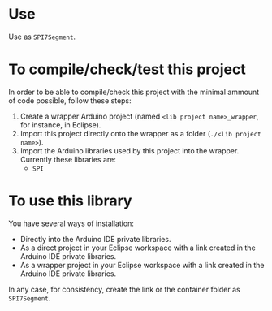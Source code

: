# Use
Use as ```SPI7Segment```.

# To compile/check/test this project

In order to be able to compile/check this project with the minimal ammount of code possible, follow these steps:

1. Create a wrapper Arduino project (named ```<lib project name>_wrapper```, for instance, in Eclipse).
2. Import this project directly onto the wrapper as a folder (```./<lib project name>```).
3. Import the Arduino libraries used by this project into the wrapper. Currently these libraries are:
    * ```SPI```
    
# To use this library
You have several ways of installation:

* Directly into the Arduino IDE private libraries.
* As a direct project in your Eclipse workspace with a link created in the Arduino IDE private libraries.
* As a wrapper project in your Eclipse workspace with a link created in the Arduino IDE private libraries.

In any case, for consistency, create the link or the container folder as ```SPI7Segment```.
